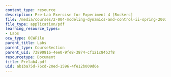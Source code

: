 ```yaml
---
content_type: resource
description: Pre-Lab Exercise for Experiment 4 [Rockers]
file: /media/courses/2-004-modeling-dynamics-and-control-ii-spring-2003/ab1ba75d76cd20ed15964fe12b009d6e_Prelab4.pdf
file_type: application/pdf
learning_resource_types:
- Labs
ocw_type: OCWFile
parent_title: Labs
parent_type: CourseSection
parent_uid: 73890816-4ee0-9fe8-3874-cf121c84b3f8
resourcetype: Document
title: Prelab4.pdf
uid: ab1ba75d-76cd-20ed-1596-4fe12b009d6e
---
```

